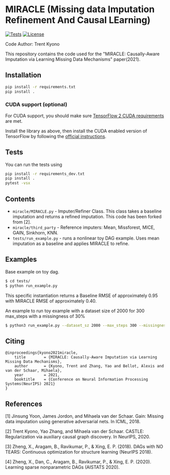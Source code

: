# MIRACLE (Missing data Imputation Refinement And Causal LEarning)

[![Tests](https://github.com/vanderschaarlab/MIRACLE/actions/workflows/test_miracle.yml/badge.svg)](https://github.com/vanderschaarlab/MIRACLE/actions/workflows/test_miracle.yml)
[![License](https://img.shields.io/badge/License-BSD%203--Clause-blue.svg)](https://github.com/vanderschaarlab/MIRACLE/blob/main/LICENSE)

Code Author: Trent Kyono

This repository contains the code used for the "MIRACLE: Causally-Aware Imputation via Learning Missing Data Mechanisms" paper(2021).

## Installation

```bash
pip install -r requirements.txt
pip install .
```

### CUDA support (optional)
For CUDA support, you should make sure [TensorFlow 2 CUDA requirements](https://www.tensorflow.org/install/pip) are met.

Install the library as above, then install the CUDA enabled version of TensorFlow by following the [official instructions](https://www.tensorflow.org/install/pip).

## Tests
You can run the tests using
```bash
pip install -r requirements_dev.txt
pip install .
pytest -vsx
```

## Contents

- `miracle/MIRACLE.py` - Imputer/Refiner Class. This class takes a baseline imputation and returns a refined imputation. This code has been forked from [2].
- `miracle/third_party` - Reference imputers: Mean, Missforest, MICE, GAIN, Sinkhorn, KNN.
- `tests/run_example.py` - runs a nonlinear toy DAG example.  Uses mean imputation as a baseline and applies MIRACLE to refine.

## Examples


Base example on toy dag.
```bash
$ cd tests/
$ python run_example.py
```

This specific instantiation returns a Baseline RMSE of approximately 0.95 with MIRACLE RMSE of approximately 0.40.

An example to run toy example with a dataset size of 2000 for 300 max_steps with a missingness of 30%
```bash
$ python3 run_example.py --dataset_sz 2000 --max_steps 300 --missingness 0.3
```
## Citing
```
@inproceedings{kyono2021miracle,
	title        = {MIRACLE: Causally-Aware Imputation via Learning Missing Data Mechanisms},
	author       = {Kyono, Trent and Zhang, Yao and Bellot, Alexis and van der Schaar, Mihaela},
	year         = 2021,
	booktitle    = {Conference on Neural Information Processing Systems(NeurIPS) 2021}
}
```
## References

[1] Jinsung Yoon, James Jordon, and Mihaela van der Schaar. Gain: Missing data imputation using generative adversarial nets. In ICML, 2018.

[2] Trent Kyono, Yao Zhang, and Mihaela van der Schaar. CASTLE: Regularization via auxiliary causal graph discovery. In NeurIPS, 2020.

[3] Zheng, X., Aragam, B., Ravikumar, P., & Xing, E. P. (2018). DAGs with NO TEARS: Continuous optimization for structure learning (NeurIPS 2018).

[4] Zheng, X., Dan, C., Aragam, B., Ravikumar, P., & Xing, E. P. (2020). Learning sparse nonparametric DAGs (AISTATS 2020).
